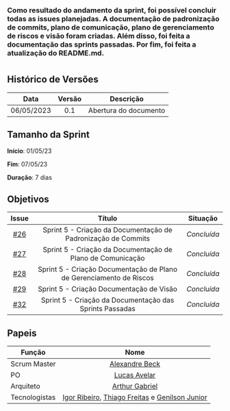 ### Como resultado do andamento da sprint, foi possível concluir todas as issues planejadas. A documentação de padronização de commits, plano de comunicação, plano de gerenciamento de riscos e visão foram criadas. Além disso, foi feita a documentação das sprints passadas. Por fim, foi feita a atualização do README.md.

#

## Histórico de Versões

|    Data    | Versão |       Descrição       |
| :--------: | :----: | :-------------------: |
| 06/05/2023 |  0.1   | Abertura do documento |

## Tamanho da Sprint

**Início**: 01/05/23

**Fim**: 07/05/23

**Duração**: 7 dias

## Objetivos

|                             Issue                              |                               Título                                |  Situação   |
| :------------------------------------------------------------: | :-----------------------------------------------------------------: | :---------: |
| [#26](https://github.com/fga-eps-mds/2023.1-GuiaUnB/issues/26) |    Sprint 5 - Criação da Documentação de Padronização de Commits    | _Concluída_ |
| [#27](https://github.com/fga-eps-mds/2023.1-GuiaUnB/issues/27) |     Sprint 5 - Criação da Documentação de Plano de Comunicação      | _Concluída_ |
| [#28](https://github.com/fga-eps-mds/2023.1-GuiaUnB/issues/28) | Sprint 5 - Criação Documentação de Plano de Gerenciamento de Riscos | _Concluída_ |
| [#29](https://github.com/fga-eps-mds/2023.1-GuiaUnB/issues/29) |              Sprint 5 - Criação Documentação de Visão               | _Concluída_ |
| [#32](https://github.com/fga-eps-mds/2023.1-GuiaUnB/issues/32) |       Sprint 5 - Criação da Documentação das Sprints Passadas       | _Concluída_ |

## Papeis

| Função        |                                                                           Nome                                                                           |
| ------------- | :------------------------------------------------------------------------------------------------------------------------------------------------------: |
| Scrum Master  |                                                       [Alexandre Beck](https://github.com/zzzBECK)                                                       |
| PO            |                                                    [Lucas Avelar](https://github.com/LucasAvelar2711)                                                    |
| Arquiteto     |                                                   [Arthur Gabriel](https://github.com/ArthurGabrieel)                                                    |
| Tecnologistas | [Igor Ribeiro](https://github.com/igor-ribeir0), [Thiago Freitas](https://github.com/thiagorfreitas) e [Genilson Junior](https://github.com/GenilsonJrs) |
